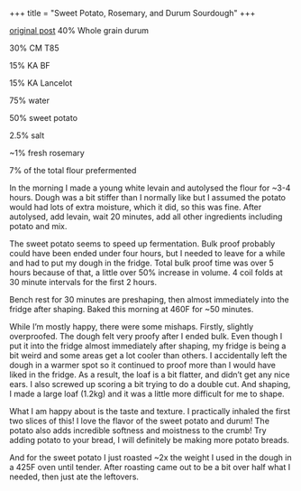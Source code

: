 +++
title = "Sweet Potato, Rosemary, and Durum Sourdough"
+++

[original post](https://old.reddit.com/r/Sourdough/comments/o755e7/sweet_potato_rosemary_and_durum/h2wkslg/)
40% Whole grain durum

30% CM T85

15% KA BF

15% KA Lancelot

75% water

50% sweet potato

2.5% salt

~1% fresh rosemary

7% of the total flour prefermented

In the morning I made a young white levain and autolysed the flour for ~3-4 hours. Dough was a bit stiffer than I normally like but I assumed the potato would had lots of extra moisture, which it did, so this was fine. After autolysed, add levain, wait 20 minutes, add all other ingredients including potato and mix.

The sweet potato seems to speed up fermentation. Bulk proof probably could have been ended under four hours, but I needed to leave for a while and had to put my dough in the fridge. Total bulk proof time was over 5 hours because of that, a little over 50% increase in volume. 4 coil folds at 30 minute intervals for the first 2 hours.

Bench rest for 30 minutes are preshaping, then almost immediately into the fridge after shaping. Baked this morning at 460F for ~50 minutes.

While I’m mostly happy, there were some mishaps. Firstly, slightly overproofed. The dough felt very proofy after I ended bulk. Even though I put it into the fridge almost immediately after shaping, my fridge is being a bit weird and some areas get a lot cooler than others. I accidentally left the dough in a warmer spot so it continued to proof more than I would have liked in the fridge. As a result, the loaf is a bit flatter, and didn’t get any nice ears. I also screwed up scoring a bit trying to do a double cut. And shaping, I made a large loaf (1.2kg) and it was a little more difficult for me to shape.

What I am happy about is the taste and texture. I practically inhaled the first two slices of this! I love the flavor of the sweet potato and durum! The potato also adds incredible softness and moistness to the crumb! Try adding potato to your bread, I will definitely be making more potato breads.

And for the sweet potato I just roasted ~2x the weight I used in the dough in a 425F oven until tender. After roasting came out to be a bit over half what I needed, then just ate the leftovers.
